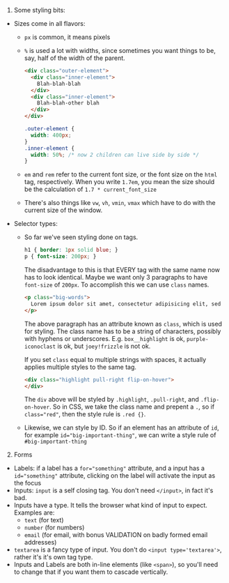 1. Some styling bits:
  - Sizes come in all flavors:
    - `px` is common, it means pixels
    - `%` is used a lot with widths, since sometimes you want things to be, say, half of the width of the parent.  

      ```html
      <div class="outer-element">
        <div class="inner-element">
          Blah-blah-blah
        </div>
        <div class="inner-element">
          Blah-blah-other blah
        </div>
      </div>
      ```

      ```css
      .outer-element {
        width: 400px;
      }
      .inner-element {
        width: 50%; /* now 2 children can live side by side */
      }
      ```
    - `em` and `rem` refer to the current font size, or the font size on the `html` tag, respectively.  When you write `1.7em`, you mean the size should be the calculation of `1.7 * current_font_size`
    - There's also things like `vw`, `vh`, `vmin`, `vmax` which have to do with the current size of the window.

  - Selector types:
    - So far we've seen styling done on tags.

      ```css
      h1 { border: 1px solid blue; }
      p { font-size: 200px; }
      ```

      The disadvantage to this is that EVERY tag with the same name now has to look identical.  Maybe we want only 3 paragraphs to have `font-size` of `200px`.  To accomplish this we can use `class` names.

      ```html
      <p class="big-words">
        Lorem ipsum dolor sit amet, consectetur adipisicing elit, sed do eiusmod tempor incididunt ut labore et dolore magna aliqua. Ut enim ad minim veniam, quis nostrud exercitation ullamco laboris nisi ut aliquip ex ea commodo consequat. Duis aute irure dolor in reprehenderit in voluptate velit esse cillum dolore eu fugiat nulla pariatur. Excepteur sint occaecat cupidatat non proident, sunt in culpa qui officia deserunt mollit anim id est laborum.
      </p>
      ```

      The above paragraph has an attribute known as `class`, which is used for styling.  The class name has to be a string of characters, possibly with hyphens or underscores.  E.g. `box__highlight` is ok, `purple-iconoclast` is ok, but `joey!frizzle` is not ok.

      If you set `class` equal to multiple strings with spaces, it actually applies multiple styles to the same tag.  

      ```html
      <div class="highlight pull-right flip-on-hover">
      </div>
      ```

      The `div` above will be styled by `.highlight`, `.pull-right`, and `.flip-on-hover`.  So in CSS, we take the class name and prepent a `.`, so if `class="red"`, then the style rule is `.red {}`.
    - Likewise, we can style by ID.  So if an element has an attribute of `id`, for example `id="big-important-thing"`, we can write a style rule of `#big-important-thing`

2. Forms
  - Labels: if a label has a `for="something"` attribute, and a input has a `id="something"` attribute, clicking on the label will activate the input as the focus
  - Inputs: `input` is a self closing tag.  You don't need `</input>`, in fact it's bad.
  - Inputs have a type.  It tells the browser what kind of input to expect.  Examples are:
    - `text` (for text)
    - `number` (for numbers)
    - `email` (for email, with bonus VALIDATION on badly formed email addresses)
  - `textarea` is a fancy type of input.  You don't do `<input type='textarea'>`, rather it's it's own tag type.
  - Inputs and Labels are both in-line elements (like `<span>`), so you'll need to change that if you want them to cascade vertically.
